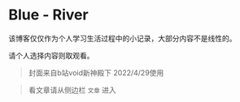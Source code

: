 # Blue - River

该博客仅仅作为个人学习生活过程中的小记录，大部分内容不是线性的。

请个人选择内容则取观看。

> 封面来自b站void新神殿下
> 2022/4/29使用

> 看文章请从侧边栏 `文章` 进入
